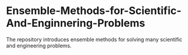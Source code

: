 # Ensemble-Methods-for-Scientific-And-Enginnering-Problems
The repository introduces ensemble methods for solving many scientific and engineering problems.
